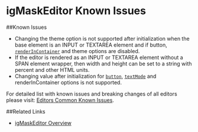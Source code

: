 ﻿<!--
|metadata|
{
    "fileName": "igmaskeditor-known-issues",
    "controlName": "igEditors",
    "tags": ["Editing","Known Issues"]
}
|metadata|
-->

# igMaskEditor Known Issues

##Known Issues

-   Changing the theme option is not supported after initialization when the base element is an INPUT or TEXTAREA element and if button, [`renderInContainer`](%%jQueryApiUrl%%/ui.igMaskEditor#options:renderInContainer) and theme options are disabled.
-   If the editor is rendered as an INPUT or TEXTAREA element without a SPAN element wrapper, then width and height can be set to a string with percent and other HTML units.
-   Changing value after initialization for [`button`](%%jQueryApiUrl%%/ui.igMaskEditor#options:button), [`textMode`](%%jQueryApiUrl%%/ui.igMaskEditor#options:textMode) and renderInContainer options is not supported.

For detailed list with known issues and breaking changes of all editors please visit: [Editors Common Known Issues](igCurrencyEditor-igEditor-Known-Issues.html).

##Related Links


- [igMaskEditor Overview](igMaskEditor--Overview.html)

 

 


